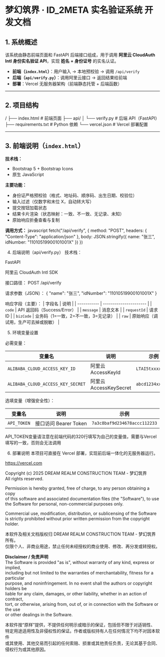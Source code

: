 # 梦幻筑界 · ID_2META 实名验证系统 开发文档

## 1. 系统概述
该系统由静态前端页面和 FastAPI 后端接口组成，用于调用 **阿里云 CloudAuth Intl 身份实名验证 API**，实现 **姓名 + 身份证号** 的实名认证。

- **前端（`index.html`）**：用户输入 → 本地预校验 → 调用 `/api/verify`
- **后端（`api/verify.py`）**：调用阿里云接口 → 返回结果给前端
- **部署**：Vercel 无服务器架构（前端静态托管 + 后端函数）

---

## 2. 项目结构

/
├── index.html # 前端页面
├── api/
│ └── verify.py # 后端 API（FastAPI）
├── requirements.txt # Python 依赖
└── vercel.json # Vercel 部署配置

---

## 3. 前端说明（`index.html`）

**技术栈：**
- Bootstrap 5 + Bootstrap Icons
- 原生 JavaScript

**主要功能：**
- 身份证严格预校验（格式、地址码、顺序码、出生日期、校验位）
- 输入过滤（仅数字和末位 X，自动转大写）
- 提交按钮加载状态
- 结果卡片渲染（状态映射：一致、不一致、无记录、未知）
- 原始响应折叠查看与复制

**调用方式：**
javascript
fetch("/api/verify", {
  method: "POST",
  headers: { "Content-Type": "application/json" },
  body: JSON.stringify({ name: "张三", idNumber: "11010519900101001X" })
})

4. 后端说明（api/verify.py）
技术栈：

FastAPI

阿里云 CloudAuth Intl SDK

接口路径：
POST /api/verify

请求参数（JSON）：
{ "name": "张三", "idNumber": "11010519900101001X" }

响应字段（主要）：
| 字段名         | 说明                     |
| ----------- | ---------------------- |
| `code`      | API 返回码（Success/Error） |
| `message`   | 消息文本                   |
| `requestId` | 请求 ID                  |
| `bizCode`   | 业务码（1=一致，2=不一致，3=无记录）  |
| `raw`       | 原始响应（调试用，生产可去掉或脱敏）     |


5. 环境变量设置

必需变量：

| 变量名                               | 说明                  | 示例               |
| --------------------------------- | ------------------- | ---------------- |
| `ALIBABA_CLOUD_ACCESS_KEY_ID`     | 阿里云 AccessKeyId     | `LTAI5txxxxxxxx` |
| `ALIBABA_CLOUD_ACCESS_KEY_SECRET` | 阿里云 AccessKeySecret | `abcd1234xxxx`   |

选填变量（增强安全性）：

| 变量名         | 说明                | 示例                           |
| ----------- | ----------------- | ---------------------------- |
| `API_TOKEN` | 接口访问 Bearer Token | `7a3c8baf9d234678accc112233` |

API_TOKEN变量请注意在前端代码的320行填写为自己的变量值，需要与Vercel填写的一致，否则会无法调用

6. 部署说明
本项目可直接在 Vercel 部署，实现前后端一体化的无服务器运行。

https://vercel.com

Copyright (c) 2025 DREAM REALM CONSTRUCTION TEAM - 梦幻筑界  
All rights reserved.  

Permission is hereby granted, free of charge, to any person obtaining a copy  
of this software and associated documentation files (the "Software"), to use  
the Software for personal, non-commercial purposes only.  

Commercial use, modification, distribution, or sublicensing of the Software  
is strictly prohibited without prior written permission from the copyright holder.  

本软件及相关文档版权归 DREAM REALM CONSTRUCTION TEAM - 梦幻筑界 所有。  
仅限个人、非商业用途，禁止任何未经授权的商业使用、修改、再分发或转授权。  

**Disclaimer / 免责声明**  
The Software is provided "as is", without warranty of any kind, express or implied,  
including but not limited to the warranties of merchantability, fitness for a particular  
purpose, and noninfringement. In no event shall the authors or copyright holders be  
liable for any claim, damages, or other liability, whether in an action of contract,  
tort, or otherwise, arising from, out of, or in connection with the Software or the use  
or other dealings in the Software.  

本软件按“原样”提供，不提供任何明示或暗示的保证，包括但不限于对适销性、  
特定用途适用性及非侵权性的保证。作者或版权持有人在任何情况下均不对因本软件  
或其使用、其他交易而引起的任何索赔、损害或其他责任负责，无论其基于合同、  
侵权行为或其他原因。  

